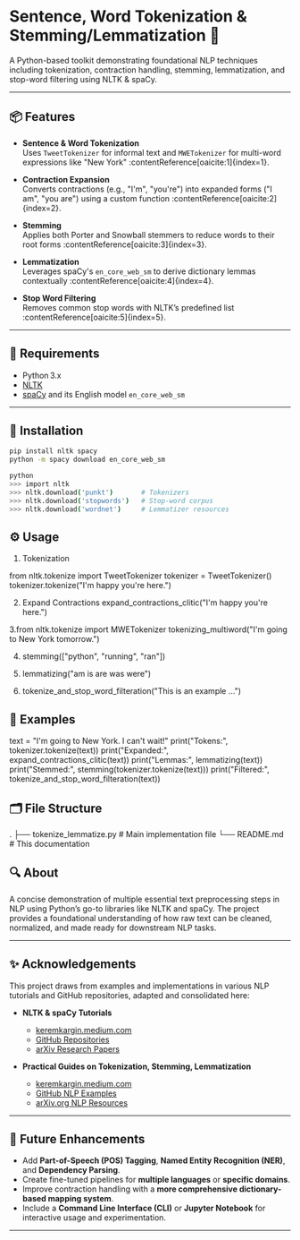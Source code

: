 
# Sentence, Word Tokenization & Stemming/Lemmatization 🧠

A Python-based toolkit demonstrating foundational NLP techniques including tokenization, contraction handling, stemming, lemmatization, and stop-word filtering using NLTK & spaCy.

---

## 📦 Features

- **Sentence & Word Tokenization**  
  Uses `TweetTokenizer` for informal text and `MWETokenizer` for multi-word expressions like "New York" :contentReference[oaicite:1]{index=1}.

- **Contraction Expansion**  
  Converts contractions (e.g., "I'm", "you're") into expanded forms ("I am", "you are") using a custom function :contentReference[oaicite:2]{index=2}.

- **Stemming**  
  Applies both Porter and Snowball stemmers to reduce words to their root forms :contentReference[oaicite:3]{index=3}.

- **Lemmatization**  
  Leverages spaCy's `en_core_web_sm` to derive dictionary lemmas contextually :contentReference[oaicite:4]{index=4}.

- **Stop Word Filtering**  
  Removes common stop words with NLTK’s predefined list :contentReference[oaicite:5]{index=5}.

---

## 🧩 Requirements

- Python 3.x  
- [NLTK](https://www.nltk.org/)  
- [spaCy](https://spacy.io/) and its English model `en_core_web_sm`

---

## 🚀 Installation

```bash
pip install nltk spacy
python -m spacy download en_core_web_sm

python
>>> import nltk
>>> nltk.download('punkt')       # Tokenizers
>>> nltk.download('stopwords')   # Stop-word corpus
>>> nltk.download('wordnet')     # Lemmatizer resources

````

## ⚙️ Usage
1. Tokenization

from nltk.tokenize import TweetTokenizer
tokenizer = TweetTokenizer()
tokenizer.tokenize("I'm happy you're here.")


2. Expand Contractions
   expand_contractions_clitic("I'm happy you're here.")

3.from nltk.tokenize import MWETokenizer
tokenizing_multiword("I'm going to New York tomorrow.")

4. stemming(["python", "running", "ran"])

5. lemmatizing("am is are was were")

6. tokenize_and_stop_word_filteration("This is an example …")


## 🧪 Examples

text = "I'm going to New York. I can't wait!"
print("Tokens:", tokenizer.tokenize(text))
print("Expanded:", expand_contractions_clitic(text))
print("Lemmas:", lemmatizing(text))
print("Stemmed:", stemming(tokenizer.tokenize(text)))
print("Filtered:", tokenize_and_stop_word_filteration(text))


## 🗂️ File Structure

.
├── tokenize_lemmatize.py    # Main implementation file
└── README.md                # This documentation

## 🔍 About

A concise demonstration of multiple essential text preprocessing steps in NLP using Python’s go-to libraries like NLTK and spaCy. The project provides a foundational understanding of how raw text can be cleaned, normalized, and made ready for downstream NLP tasks.

---

## ✨ Acknowledgements

This project draws from examples and implementations in various NLP tutorials and GitHub repositories, adapted and consolidated here:

- **NLTK & spaCy Tutorials**  
  - [keremkargin.medium.com](https://keremkargin.medium.com)  
  - [GitHub Repositories](https://github.com/search?q=nlp+tokenization+spacy+nltk)  
  - [arXiv Research Papers](https://arxiv.org)

- **Practical Guides on Tokenization, Stemming, Lemmatization**  
  - [keremkargin.medium.com](https://keremkargin.medium.com)  
  - [GitHub NLP Examples](https://github.com/topics/nlp-tokenization)  
  - [arXiv.org NLP Resources](https://arxiv.org)

---

## 🚧 Future Enhancements

- Add **Part-of-Speech (POS) Tagging**, **Named Entity Recognition (NER)**, and **Dependency Parsing**.
- Create fine-tuned pipelines for **multiple languages** or **specific domains**.
- Improve contraction handling with a **more comprehensive dictionary-based mapping system**.
- Include a **Command Line Interface (CLI)** or **Jupyter Notebook** for interactive usage and experimentation.

---
